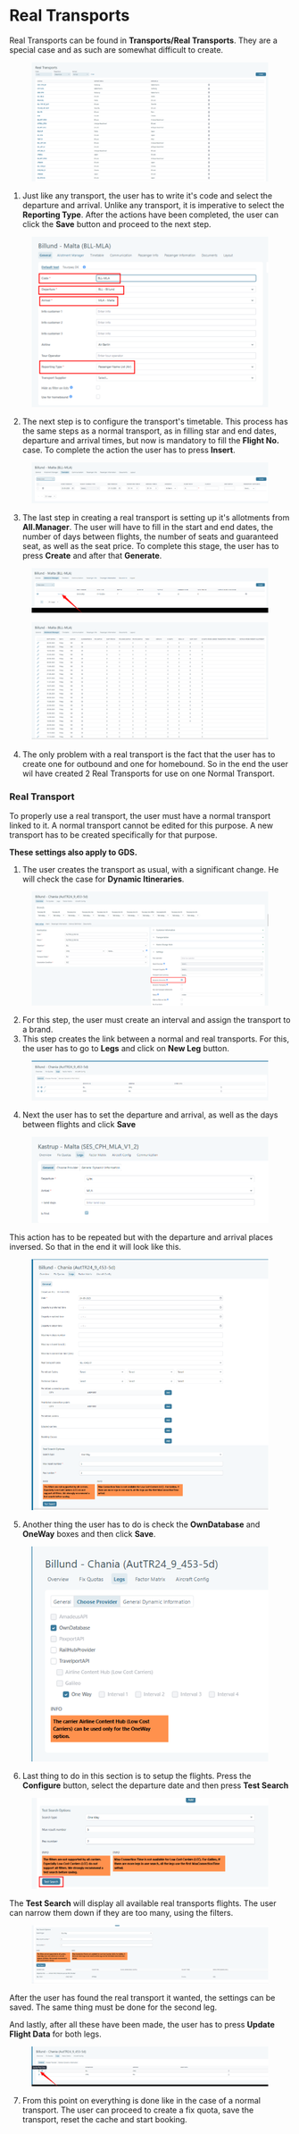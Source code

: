# Real Transports

Real Transports can be found in **Transports/Real Transports**. They are a special case and as such are somewhat difficult to create.

<figure><img src="../.gitbook/assets/image (6) (1).png" alt=""><figcaption></figcaption></figure>

1. Just like any transport, the user has to write it's code and select the departure and arrival. Unlike any transport, it is imperative to select the **Reporting Type**. After the actions have been completed, the user can click the **Save** button and proceed to the next step.

<figure><img src="../.gitbook/assets/image (7) (1).png" alt=""><figcaption></figcaption></figure>

2. The next step is to configure the transport's timetable. This process has the same steps as a normal transport, as in filling star and end dates, departure and arrival times, but now is mandatory to fill the **Flight No.** case. To complete the action the user has to press **Insert**.

<figure><img src="../.gitbook/assets/image (8) (1).png" alt=""><figcaption></figcaption></figure>

3. The last step in creating a real transport is setting up it's allotments from **All.Manager**. The user will have to fill in the start and end dates, the number of days between flights, the number of seats and guaranteed seat, as well as the seat price. To complete this stage, the user has to press **Create** and after that **Generate**.

<figure><img src="../.gitbook/assets/image (10) (1).png" alt=""><figcaption></figcaption></figure>

<figure><img src="../.gitbook/assets/image (11) (1).png" alt=""><figcaption></figcaption></figure>

4. The only problem with a real transport is the fact that the user has to create one for outbound and one for homebound. So in the end the user wil have created 2 Real Transports for use on one Normal Transport.

### Real Transport <a href="#real-transport" id="real-transport"></a>

To properly use a real transport, the user must have a normal transport linked to it. A normal transport cannot be edited for this purpose. A new transport has to be created specifically for that purpose.

**These settings also apply to GDS.**

1. The user creates the transport as usual, with a significant change. He will check the case for **Dynamic Itineraries**.

<figure><img src="../.gitbook/assets/image (12) (2).png" alt=""><figcaption></figcaption></figure>

2. For this step, the user must create an interval and assign the transport to a brand.
3. This step creates the link between a normal and real transports. For this, the user has to go to **Legs** and click on **New Leg** button.

<figure><img src="../.gitbook/assets/image (13) (2).png" alt=""><figcaption></figcaption></figure>

4. Next the user has to set the departure and arrival, as well as the days between flights and click **Save**

<figure><img src="../.gitbook/assets/image (125).png" alt=""><figcaption></figcaption></figure>

This action has to be repeated but with the departure and arrival places inversed. So that in the end it will look like this.

<figure><img src="../.gitbook/assets/image (14) (2).png" alt=""><figcaption></figcaption></figure>

5. Another thing the user has to do is check the **OwnDatabase** and **OneWay** boxes and then click **Save**.

<figure><img src="../.gitbook/assets/image (15) (2).png" alt=""><figcaption></figcaption></figure>

6. Last thing to do in this section is to setup the flights. Press the **Configure** button, select the departure date and then press **Test Search**

<figure><img src="../.gitbook/assets/image (129).png" alt=""><figcaption></figcaption></figure>

The **Test Search** will display all available real transports flights. The user can narrow them down if they are too many, using the filters.&#x20;

<figure><img src="../.gitbook/assets/image (16) (3).png" alt=""><figcaption></figcaption></figure>

After the user has found the real transport it wanted, the settings can be saved. The same thing must be done for the second leg.

And lastly, after all these have been made, the user has to press **Update Flight Data** for both legs.

<figure><img src="../.gitbook/assets/image (17) (2).png" alt=""><figcaption></figcaption></figure>

7. From this point on everything is done like in the case of a normal transport. The user can proceed to create a fix quota, save the transport, reset the cache and start booking.
